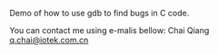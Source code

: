 Demo of how to use gdb to find bugs in C code.


You can contact me using e-malis bellow:
Chai Qiang    
<q.chai@iotek.com.cn>
